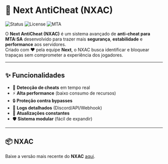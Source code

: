 # 🚀 Next AntiCheat (NXAC)

![Status](https://img.shields.io/badge/status-BETA-blue?style=for-the-badge)
![License](https://img.shields.io/badge/license-MIT-green?style=for-the-badge)
![MTA](https://img.shields.io/badge/MTA-SA-orange?style=for-the-badge)

O **Next AntiCheat (NXAC)** é um sistema avançado de **anti-cheat para MTA:SA** desenvolvido para trazer mais **segurança**, **estabilidade** e **performance** aos servidores.  
Criado com ❤️ pela equipe **Next**, o NXAC busca identificar e bloquear trapaças sem comprometer a experiência dos jogadores.

---

## ✨ Funcionalidades

- 🚫 **Detecção de cheats** em tempo real  
- ⚡ **Alta performance** (baixo consumo de recursos)  
- 🔒 **Proteção contra bypasses**  
- 📝 **Logs detalhados** (Discord/API/Webhook)  
- 🔄 **Atualizações constantes**  
- 🛡️ **Sistema modular** (fácil de expandir)  

---

## 📦 NXAC

Baixe a versão mais recente do **NXAC** [aqui](https://github.com/acnextmta/nxac-source/).
